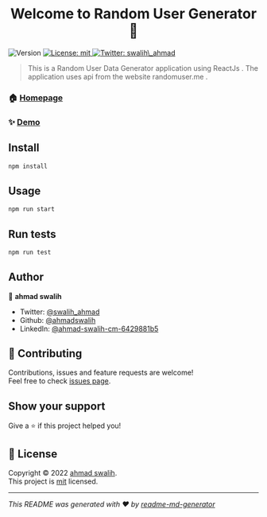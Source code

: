 <h1 align="center">Welcome to Random User Generator 👋</h1>
<p>
  <img alt="Version" src="https://img.shields.io/badge/version-0.1.0-blue.svg?cacheSeconds=2592000" />
  <a href="add-license-1/license" target="_blank">
    <img alt="License: mit" src="https://img.shields.io/badge/License-mit-yellow.svg" />
  </a>
  <a href="https://twitter.com/swalih\_ahmad" target="_blank">
    <img alt="Twitter: swalih\_ahmad" src="https://img.shields.io/twitter/follow/swalih\_ahmad.svg?style=social" />
  </a>
</p>

> This is a Random User Data Generator application using ReactJs . The application uses api from the website randomuser.me . 

### 🏠 [Homepage](/src/App.js)

### ✨ [Demo](https://brilliant-sprite-b67d90.netlify.app/)

## Install

```sh
npm install
```

## Usage

```sh
npm run start
```

## Run tests

```sh
npm run test
```

## Author

👤 **ahmad swalih**

* Twitter: [@swalih\_ahmad](https://twitter.com/swalih\_ahmad)
* Github: [@ahmadswalih](https://github.com/ahmadswalih)
* LinkedIn: [@ahmad-swalih-cm-6429881b5](https://linkedin.com/in/ahmad-swalih-cm-6429881b5)

## 🤝 Contributing

Contributions, issues and feature requests are welcome!<br />Feel free to check [issues page](https://github.com/ahmadswalih/random-User-Generator/issues). 

## Show your support

Give a ⭐️ if this project helped you!

## 📝 License

Copyright © 2022 [ahmad swalih](https://github.com/ahmadswalih).<br />
This project is [mit](add-license-1/license) licensed.

***
_This README was generated with ❤️ by [readme-md-generator](https://github.com/kefranabg/readme-md-generator)_